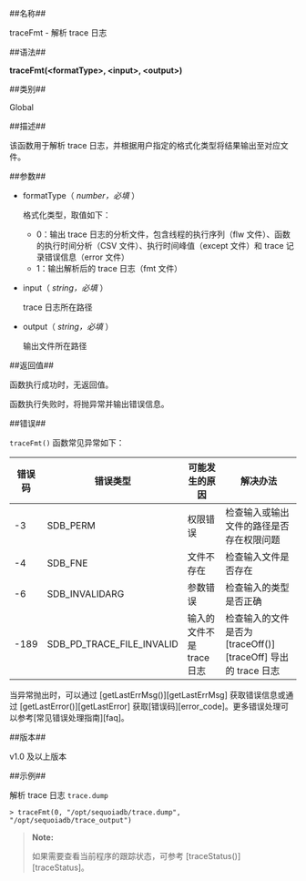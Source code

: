 ##名称##

traceFmt - 解析 trace 日志

##语法##

**traceFmt(\<formatType\>, \<input\>, \<output\>)**

##类别##

Global

##描述##

该函数用于解析 trace 日志，并根据用户指定的格式化类型将结果输出至对应文件。

##参数##

- formatType（ *number，必填* ）

	格式化类型，取值如下：

    - 0：输出 trace 日志的分析文件，包含线程的执行序列（flw 文件）、函数的执行时间分析（CSV 文件）、执行时间峰值（except 文件）和 trace 记录错误信息（error 文件）
    - 1：输出解析后的 trace 日志（fmt 文件）

- input（ *string，必填* ）

    trace 日志所在路径

- output（ *string，必填* ） 

    输出文件所在路径

##返回值##

函数执行成功时，无返回值。

函数执行失败时，将抛异常并输出错误信息。

##错误##

`traceFmt()` 函数常见异常如下：

| 错误码 | 错误类型 | 可能发生的原因 | 解决办法 |
| ------ | -------- | -------------- | -------- |
| -3     | SDB_PERM                  | 权限错误              | 检查输入或输出文件的路径是否存在权限问题 |
| -4     | SDB_FNE                   | 文件不存在            | 检查输入文件是否存在   |
| -6     | SDB_INVALIDARG            | 参数错误              | 检查输入的类型是否正确 |
| -189   | SDB_PD_TRACE_FILE_INVALID | 输入的文件不是 trace 日志 | 检查输入的文件是否为 [traceOff()][traceOff] 导出的 trace 日志 |

当异常抛出时，可以通过 [getLastErrMsg()][getLastErrMsg] 获取错误信息或通过 [getLastError()][getLastError] 获取[错误码][error_code]。更多错误处理可以参考[常见错误处理指南][faq]。
     
##版本##

v1.0 及以上版本

##示例##

解析 trace 日志 `trace.dump`

```lang-javascript
> traceFmt(0, "/opt/sequoiadb/trace.dump", "/opt/sequoiadb/trace_output")
```

>**Note:**
>
> 如果需要查看当前程序的跟踪状态，可参考 [traceStatus()][traceStatus]。

[^_^]:
    本文使用的所有引用及链接
[getLastErrMsg]:manual/Manual/Sequoiadb_Command/Global/getLastErrMsg.md
[getLastError]:manual/Manual/Sequoiadb_Command/Global/getLastError.md
[faq]:manual/FAQ/faq_sdb.md
[error_code]:manual/Manual/Sequoiadb_error_code.md
[traceStatus]:manual/Manual/Sequoiadb_Command/Sdb/traceStatus.md
[traceOff]:manual/Manual/Sequoiadb_Command/Sdb/traceOff.md